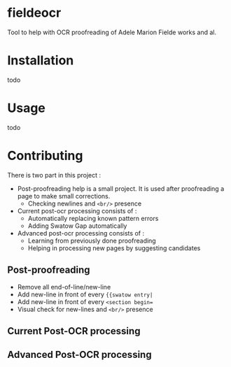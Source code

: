 # fieldeocr
Tool to help with OCR proofreading of Adele Marion Fielde works and al.

# Installation
todo

# Usage
todo

# Contributing
There is two part in this project :
- Post-proofreading help is a small project. It is used after proofreading a page to make small corrections.
  - Checking newlines and ```<br/>``` presence
- Current post-ocr processing consists of :
  - Automatically replacing known pattern errors
  - Adding Swatow Gap automatically
- Advanced post-ocr processing consists of :
  - Learning from previously done proofreading
  - Helping in processing new pages by suggesting candidates
## Post-proofreading
- Remove all end-of-line/new-line
- Add new-line in front of every ```{{swatow entry|```
- Add new-line in front of every ```<section begin=```
- Visual check for new-lines and ```<br/>``` presence

## Current Post-OCR processing
## Advanced Post-OCR processing
